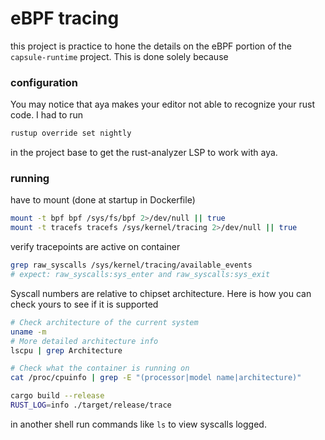 # eBPF tracing

this project is practice to hone the details on the eBPF
portion of the `capsule-runtime` project. This is done
solely because

### configuration

You may notice that aya makes your editor
not able to recognize your rust code. I
had to run

```bash
rustup override set nightly
```

in the project base to get the
rust-analyzer LSP to work with aya.

### running

have to mount (done at startup in Dockerfile)

```bash
mount -t bpf bpf /sys/fs/bpf 2>/dev/null || true
mount -t tracefs tracefs /sys/kernel/tracing 2>/dev/null || true
```

verify tracepoints are active on container

```bash
grep raw_syscalls /sys/kernel/tracing/available_events
# expect: raw_syscalls:sys_enter and raw_syscalls:sys_exit
```

Syscall numbers are relative to chipset architecture.
Here is how you can check yours to see if it is supported

```bash
# Check architecture of the current system
uname -m
# More detailed architecture info
lscpu | grep Architecture

# Check what the container is running on
cat /proc/cpuinfo | grep -E "(processor|model name|architecture)"
```

```bash
cargo build --release
RUST_LOG=info ./target/release/trace
```

in another shell run commands like `ls` to view syscalls logged.
